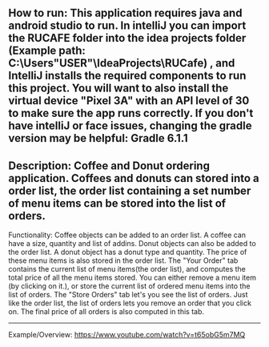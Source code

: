 How to run: This application requires java and android studio to run. 
In intelliJ you can import the RUCAFE folder into the idea projects folder
(Example path: C:\Users\"USER"\IdeaProjects\RUCafe) , and IntelliJ installs
the required components to run this project. You will want to also install
the virtual device "Pixel 3A" with an API level of 30 to make sure the app
runs correctly. If you don't have intelliJ or face issues, changing the gradle 
version may be helpful: Gradle 6.1.1 
-----------
Description:
Coffee and Donut ordering application. Coffees and donuts can stored into a order list, 
the order list containing a set number of menu items can be stored into the list of orders. 
-----------
Functionality:
Coffee objects can be added to an order list. A coffee can have a size, quantity and list of addins.
Donut objects can also be added to the order list. A donut object has a donut type and quantity.
The price of these menu items is also stored in the order list. The "Your Order" tab contains
the current list of menu items(the order list), and computes the total price of all the menu items stored. 
You can either remove a menu item (by clicking on it.), or store the current list of ordered menu items 
into the list of orders. The "Store Orders" tab let's you see the list of orders. Just like the order list,
the list of orders lets you remove an order that you click on. The final price of all orders is also 
computed in this tab.

-----------
Example/Overview:
https://www.youtube.com/watch?v=t65obG5m7MQ
